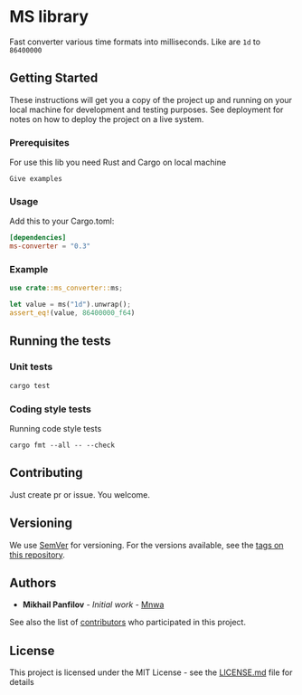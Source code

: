 # MS library

Fast converter various time formats into milliseconds.
Like are `1d` to `86400000`

## Getting Started

These instructions will get you a copy of the project up and running on your local machine for development and testing purposes. See deployment for notes on how to deploy the project on a live system.

### Prerequisites

For use this lib you need Rust and Cargo on local machine

```
Give examples
```

### Usage
Add this to your Cargo.toml:

```toml
[dependencies]
ms-converter = "0.3"
```

### Example

```rust
use crate::ms_converter::ms;

let value = ms("1d").unwrap();
assert_eq!(value, 86400000_f64)
```

## Running the tests

### Unit tests

```bash
cargo test
```

### Coding style tests

Running code style tests

```
cargo fmt --all -- --check
```

## Contributing

Just create pr or issue. You welcome.

## Versioning

We use [SemVer](http://semver.org/) for versioning. For the versions available, see the [tags on this repository](https://github.com/Mnwa/ms/tags). 

## Authors

* **Mikhail Panfilov** - *Initial work* - [Mnwa](https://github.com/Mnwa)

See also the list of [contributors](https://github.com/Mnwa/ms/contributors) who participated in this project.

## License

This project is licensed under the MIT License - see the [LICENSE.md](LICENSE.md) file for details

